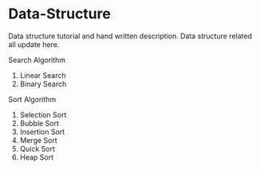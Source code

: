 # Data-Structure
Data structure tutorial and hand written description. Data structure related all update here.

Search Algorithm
1. Linear Search
2. Binary Search

Sort Algorithm
1. Selection Sort
2. Bubble Sort
3. Insertion Sort
4. Merge Sort
5. Quick Sort
6. Heap Sort

